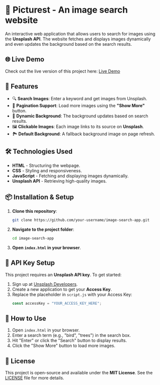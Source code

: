 # 🌟 Picturest - An image search website

An interactive web application that allows users to search for images using the **Unsplash API**. The website fetches and displays images dynamically and even updates the background based on the search results.  

## 🌐 Live Demo

Check out the live version of this project here: [Live Demo](https://picturest-amber.vercel.app/)


## 🚀 Features  
- 🔍 **Search Images**: Enter a keyword and get images from Unsplash.  
- 📄 **Pagination Support**: Load more images using the **"Show More"** button.  
- 🎨 **Dynamic Background**: The background updates based on search results.  
- 🖼 **Clickable Images**: Each image links to its source on **Unsplash**.  
- 🏞 **Default Background**: A fallback background image on page refresh.  

## 🛠 Technologies Used  
- **HTML** - Structuring the webpage.  
- **CSS** - Styling and responsiveness.  
- **JavaScript** - Fetching and displaying images dynamically.  
- **Unsplash API** - Retrieving high-quality images.  

## 📦 Installation & Setup  
1. **Clone this repository**:  
   ```bash
   git clone https://github.com/your-username/image-search-app.git

2. **Navigate to the project folder**:
    ```bash
    cd image-search-app
    ```

3. **Open `index.html` in your browser**.


## 🔑 API Key Setup

This project requires an **Unsplash API key**. To get started:

1. Sign up at [Unsplash Developers](https://unsplash.com/developers).
2. Create a new application to get your **Access Key**.
3. Replace the placeholder in `script.js` with your Access Key:
    ```js
    const accessKey = "YOUR_ACCESS_KEY_HERE";
    ```

## 🚀 How to Use

1. Open `index.html` in your browser.
2. Enter a search term (e.g., "bird", "trees") in the search box.
3. Hit "Enter" or click the "Search" button to display results.
4. Click the "Show More" button to load more images.


## 📜 License

This project is open-source and available under the **MIT License**. See the [LICENSE](LICENSE) file for more details.
